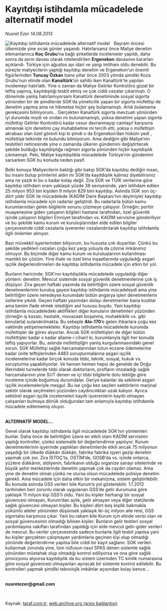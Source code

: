 # Kayıtdışı istihdamla mücadelede alternatif model

*Nusret Ezer 14.08.2013*

<div class="yazi"><img align="left" alt="Kayıtdışı istihdamla mücadelede alternatif model" border="0" src="http://www.taraf.com.tr/fotoraflar/makaleler/kayitdisi-istihdamla-mucadelede-alternatif-model_4843_orijinal.jpg" style="border-right-width:10px; border-color:#FFFFFF"/><p>Bayram öncesi ülkemizde yine sıcak günler yaşandı. Hatırlarsanız önce Maliye denetim elemanlarınca <b>Koç Grubu</b>’na bağlı şirketlerde incelemeler yapıldı, daha sonra da asrın davası olarak nitelendirilen <b>Ergenekon</b> davasının kararları açıklandı. Türkiye için ağustos ayı idari ve yargı imtihanı oldu denebilir. Bu süreçte maliyecilerin yaptığı kayıtdışı denetim ve Ergenekon’un önemli figürlerinden <b>Tuncay Özkan</b> bana yıllar önce 2003 yılında şimdiki Koza Grubu’nun elinde olan <b>Kanaltürk</b>’ün sahibi iken Kanaltürk’te yapılan incelemeyi hatırlattı. Yine o zaman da Maliye Gelirler Kontrolörü güzel bir teftiş yapmış, kayıtdışılığı tesbit etmiş ve çok ciddi cezalar çıkarmıştı. O dönemde yanlış hatırlamıyorsam Kanaltürk denetiminde sosyal sigorta yönünden bir de şimdilerde SGK’da yöneticilik yapan bir sigorta müfettişi de denetim yapmış ama ne hikmetse hiçbir şey bulamamıştı. Artık bulamama gerekçesini bilmiyorum... Gerçekten Kanaltürk sigorta mevzuatı yönünden iyi durumda mıydı ve ondan mı bulunamamıştı, yoksa denetimi yapan sigorta müfettişi Gelirler Kontrolörü kadar cesur davranmayıp camiayı! karşısına almamak için denetimi çay muhabbetine mi tercih etti, yoksa o müfettişin akrabası olan özel görevli kişi  ki şimdi o da Ergenekon’dan hüküm yedi , müfettişe telkinde mi bulundu bilmiyorum. Ama dediğim gibi Maliye’nin tesbitleri neticesinde yine o zamanda ülkenin gündemini değiştirtecek şekilde bulduğu kayıtdışılığa rağmen sigorta yönünden hiçbir kayıtdışılık çıkmamıştı. Peki, Maliye kayıtdışılıkla mücadelede Türkiye’nin gündemini sarsarken SGK bu konuda neden pasif. </p>
<p>Belki konuya Maliyecilerin baktığı gibi bakıp SGK’da kayıtdışı dediğin insan, bu insanı bulup primlerini aldın mı SGK’da kayıtdışılık kalmaz diyebilirsiniz ama ne yazık ki bu o kadar kolay değil. Zira SGK ve TÜİK verilerine göre kayıtdışı istihdam oranı yaklaşık yüzde 38 seviyesinde, yani istihdam edilen 25 milyon 953 bin kişiden 9 milyon 829 bini kayıtdışı. Aslında SGK son üç-dört yıldır SGK ile mücadelede (KADİM Daire Başkanı’nın deyimiyle) kayıtdışı istihdamla mücadele için radarlar geliştirdi. Bu radarlarla bütün kamu kurumlarından gelen bilgilerle sorunu çözmeye çalışıyor. Örneğin; portör muayenesine giden çalışanın bilgileri hastane tarafından, özel güvenlik işinde çalışanın bilgileri Emniyet tarafından vs. KADİM servisine gönderiliyor ve bu şekilde kamu kurum ve kuruluşlarından elde edilen bilgiler çerçevesinde ciddi cezalarla işverenler cezalandırılarak kayıtdışı istihdamla ilgili önlemler alınıyor. </p>
<p>Bazı müvekkil işyerlerinden biliyorum, bu hususta çok duyarlılar. Çünkü bu şekilde yedikleri cezaları çoğu kez yargı yoluyla da çözme imkânımız olmuyor. Bu biçimde diğer kamu kurum ve kuruluşlarının kullanılması mantıklı bir çözüm. Yine ihale ve özel bina inşaatlarında uyguladığı asgari işçilik değerlendirmeleri de kayıtdışı istihdamla mücadele için etkin bir yol. </p>
<p>Bunların haricinde; SGK’nın kayıtdışılıkla mücadelede uyguladığı diğer yöntem: denetim. Mevcut sistemde sosyal güvenlik denetmenlerine çok iş düşüyor. Zira geçen haftaki yazımda da belirttiğim üzere sosyal güvenlik denetmenlerinin kuruluş gayesi kayıtdışı istihdamla mücadeleydi ama yine belirttiğim üzere neredeyse kurumdaki bütün angarya işleri denetmenlerin üstlerine yıkıldı. Geçen haftaki yazımdan dolayı denetmenler bana kızdılar ama benim ifade etmek istediğim asıl hususu buydu. Yani kayıtdışı istihdamla mücadeledeki aktiflikleri diğer konuların denetimleri yüzünden (örneğin iş kazası, hastalık, muvazaalı boşanma, muhakkiklik vs. gibi konularla) sulandırılmakta. Bu sebeple <b>Alo-170</b>’e gelen ihbarlara çoğu kez vaktinde yetişememekteler. Kayıtdışı istihdamla mücadelede kurumda müfettişler de görev alıyorlar. Ancak SGK müfettişleri de diğer bütün müfettişler kadar o kadar allame-i cihan! ki, kurumlarıyla ilgili her konuda teftiş yapıyorlar. Bu, aslında müfettişliğin yanlış kurgulanmasındaki genel sorun. SGK Müfettişi sağlık harcamalarından tutun eczane ödemelerine kadar ünite teftişlerinden 4483 soruşturmalarına asgari işçilik incelemelerine kadar birçok konuda tıbbi, teknik, sosyal, hukuk vs. soruşturma yapabiliyorlar. Ve hemen hemen hepsi de genelde de Doğu illerindeki turnelerde tıbbi olarak doktorların, profların imzaladığı sağlık harcamalarının yine SUT denen ve içi tıbbi bilgilerle dolu tebliğe göre inceleme içinde boğulmuş durumdalar. Geriye kalanlar da sektörel asgari işçilik incelemeleriyle meşgul. Bu ise çoğu kez seçilen sektörlerin marjinal sektör olarak seçilmeleri yüzünden caydırıcılıktan uzak kalıyor. Ayrıca sektörel asgari işçilik incelemeleri kayıtlı işverenlerin kayıtlı olmayan çalışanları bulmaya dönük olduğundan tam anlamıyla kayıtdışı istihdamla mücadele edilememiş oluyor. </p>
<p><b><br/>ALTERNATİF MODEL...</b></p>
<p>Genel olarak kayıtdışı istihdamla ilgili mücadelede SGK’nın yöntemleri bunlar. Daha önce de belirttiğim üzere en etkili olanı KADİM servisinin yaptığı kontroller, çünkü sistematik bir değerlendirme yapılıyor. Kurum denetmenlerinin işyerinde yaptıkları denetimlerde etkili ancak 75 milyonun yaşadığı bir ülkede dükkân dükkân, fabrika fabrika işyeri gezip denetim yapmak çok zor. Zira İSTOÇ’ta, OSTİM’de, GOSB’da vs. içinde onlarca, yüzlere dükkânın, atölyenin, fabrikanın olduğu organize sanayi sitelerinde ve büyük şehir merkezlerinde denetim yapmak çok da caydırı olamaz. Ama yine de denetim olmalı çünkü ne olursa olsun mücadelede polisiye denetim gerekli. Ama mücadele için daha etkin bir mekanizma, sistem geliştirilebilir. Bu konuda aslında GSS verileri bile Kurum’a yol gösterebilir. 1.1.2012 tarihinden beri zorunlu olarak uygulanan GSS’de gelir durumuna göre yaklaşık 11 milyon kişi GSS’li oldu. Yani bu kişiler herhangi bir sosyal güvencesi olmayan, Kurum’dan aylık, gelir almayan veya diğer statülerde sağlık güvencesi olmayan kişiler. Bu kişileri dört-beş kişilik bakmakla yükümlü aileler yönünden düşünsek yaklaşık iki-üç milyon aile reisi, GSS sigortalısı karşımıza çıkar. Yani bu rakam bile Kurum için elinde verisi olan ve sosyal güvencesinin olmadığı bilinen kişiler. Bunların gelir testleri sosyal yardımlaşma vakıfları tarafından yapıldığı için elde mevcut gelir-gider verileri de mevcut. Bu veriler çerçevesinde sadece bunlarla ilgili tesbit yapılsa yani bu kişiler gerçekten çalışmayan yardımlarla geçinen kişi olup olmadığı yönünde değerlendirme yapılsa bile ciddi bir kayıt sağlanır. SGK verileri kullanmak zorunda yine, tüm nüfusun nasıl SPAS denen sistemle sağlık yönünden müstahak olup olmadığı kontrol ediliyorsa ve ona göre sağlık provizyonu alıyorsa kayıtdışılık da bu sistem üzerinden TC kimlik numarasına göre sosyal güvencesi olmayanları ayıracak bir sistemle kontrol edilebilir. Bu kontrolleri yapmak şimdiki teknolojik imkânlar açısından kolay bence...</p><b>
<p><br/>nusretezer@gmail.com</p>
<p></p></b> 
</div>

Kaynak: [taraf.com.tr](http://www.taraf.com.tr:80/nusret-ezer/makale-kayitdisi-istihdamla-mucadelede-alternatif-model.htm), [web.archive.org (arşiv bağlantısı)](http://web.archive.org/web/20130816030318/http://www.taraf.com.tr:80/nusret-ezer/makale-kayitdisi-istihdamla-mucadelede-alternatif-model.htm)
